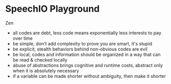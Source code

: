 # SpeechIO Playground

Zen
* all codes are debt, less code means exponentially less interests to pay over time
* be simple, don't add complexity to prove you are smart, it's stupid
* be explicit, stealth behaviors behind non-obvious codes are evil
* be local, codes and information should be organized in a way that can be read & checked locally
* abuse of abstractions brings cognitive and runtime costs, abstract only when it is absolutely necessary
* if a variable can be made shorter without ambiguity, then make it shorter

